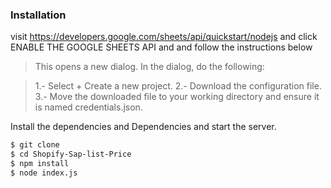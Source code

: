 ### Installation

visit https://developers.google.com/sheets/api/quickstart/nodejs and click ENABLE THE GOOGLE SHEETS API and and follow the instructions below

> This opens a new dialog. In the dialog, do the following:

> 1.- Select + Create a new project.
> 2.- Download the configuration file.
> 3.- Move the downloaded file to your working directory and ensure it is named credentials.json.

Install the dependencies and Dependencies and start the server.

```sh
$ git clone 
$ cd Shopify-Sap-list-Price
$ npm install 
$ node index.js
```
